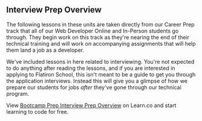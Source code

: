 ## Interview Prep Overview

The following lessons in these units are taken directly from our Career Prep track that all of our Web Developer Online and In-Person students go through. They begin work on this track as they're nearing the end of their technical training and will work on accompanying assignments that will help them land a job as a developer. 

We've included lessons in here related to interviewing. You're not expected to do anything after reading the lessons, and if you are interested in applying to Flatiron School, this isn't meant to be a guide to get you through the application interviews. Instead this will give you a glimpse of how we prepare our students for jobs *after* they've gone through our technical program. 


<p class='util--hide'>View <a href='https://learn.co/lessons/bootcamp-prep-interview-prep-overview'>Bootcamp Prep Interview Prep Overview</a> on Learn.co and start learning to code for free.</p>
